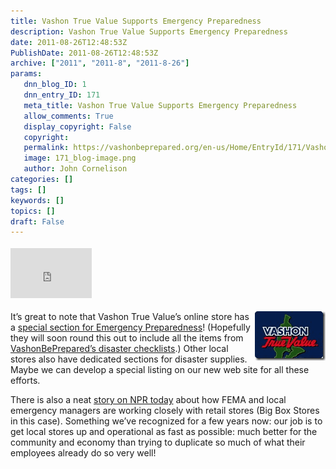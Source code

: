 ```yaml
---
title: Vashon True Value Supports Emergency Preparedness
description: Vashon True Value Supports Emergency Preparedness
date: 2011-08-26T12:48:53Z
PublishDate: 2011-08-26T12:48:53Z
archive: ["2011", "2011-8", "2011-8-26"]
params:
   dnn_blog_ID: 1
   dnn_entry_ID: 171
   meta_title: Vashon True Value Supports Emergency Preparedness
   allow_comments: True
   display_copyright: False
   copyright: 
   permalink: https://vashonbeprepared.org/en-us/Home/EntryId/171/Vashon-True-Value-Supports-Emergency-Preparedness
   image: 171_blog-image.png
   author: John Cornelison
categories: []
tags: []
keywords: []
topics: []
draft: False
---
```


<div class="wlWriterHeaderFooter" style="float:none; margin:0px; padding:4px 0px 4px 0px;"><iframe src="http://www.facebook.com/widgets/like.php?href=http://vashoneoc.org/Blogs/VashonPreparedness/tabid/164/EntryId/171/Vashon-True-Value-Supports-Emergency-Preparedness.aspx" scrolling="no" frameborder="0" style="border:none; width:130px; height:80px"></iframe></div><p><a href="www.vashontruevalue.com/miva/merchant.mvc?Screen=CTGY&amp;Store_Code=VTV&amp;Category_Code=HE" target="_blank"><img style="background-image: none; border-bottom: 0px; border-left: 0px; padding-left: 0px; padding-right: 0px; display: inline; float: right; border-top: 0px; border-right: 0px; padding-top: 0px" title="VashonTrueValue" border="0" alt="VashonTrueValue" align="right" src="/images/dnnBlog/1/171/Windows-Live-Writer-Vashon-True-Value-Supports-Emergency-Pre_4C1D-VashonTrueValue_3.gif" width="113" height="79" /></a>It’s great to note that Vashon True Value’s online store has a <a href="http://www.vashontruevalue.com/miva/merchant.mvc?Screen=CTGY&amp;Store_Code=VTV&amp;Category_Code=HE" target="_blank">special section for Emergency Preparedness</a>! (Hopefully they will soon round this out to include all the items from <a href="/BePrepared/Residents/Checklists.aspx">VashonBePrepared’s disaster checklists</a>.) Other local stores also have dedicated sections for disaster supplies. Maybe we can develop a special listing on our new web site for all these efforts.</p>  <p>There is also a neat <a href="http://www.npr.org/2011/08/26/139941596/big-box-stores-hurricane-prep-starts-early" target="_blank">story on NPR today</a> about how FEMA and local emergency managers are working closely with retail stores (Big Box Stores in this case). Something we’ve recognized for a few years now: our job is to get local stores up and operational as fast as possible: much better for the community and economy than trying to duplicate so much of what their employees already do so very well!</p>
